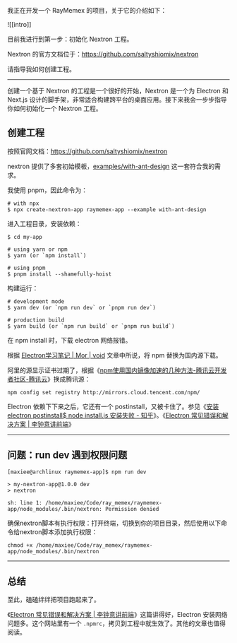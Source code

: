 我正在开发一个 RayMemex 的项目，关于它的介绍如下：

![[intro]]

目前我进行到第一步：初始化 Nextron 工程。

Nextron 的官方文档位于：https://github.com/saltyshiomix/nextron

请指导我如何创建工程。

---

创建一个基于 Nextron 的工程是一个很好的开始，Nextron 是一个为 Electron 和 Next.js 设计的脚手架，非常适合构建跨平台的桌面应用。接下来我会一步步指导你如何初始化一个 Nextron 工程。

## 创建工程

按照官网文档：https://github.com/saltyshiomix/nextron

nextron 提供了多套初始模板，[examples/with-ant-design](https://github.com/saltyshiomix/nextron/blob/main/examples/with-ant-design) 这一套符合我的需求。

我使用 pnpm，因此命令为：

```
# with npx
$ npx create-nextron-app raymemex-app --example with-ant-design
```


进入工程目录，安装依赖：

```
$ cd my-app

# using yarn or npm
$ yarn (or `npm install`)

# using pnpm
$ pnpm install --shamefully-hoist
```

构建运行：

```
# development mode
$ yarn dev (or `npm run dev` or `pnpm run dev`)

# production build
$ yarn build (or `npm run build` or `pnpm run build`)
```

在 npm install 时，下载 electron 网络报错。

根据 [Electron学习笔记 | Mor | void](https://www.morlvoid.pro/2023/08/03/Electron%E5%AD%A6%E4%B9%A0%E7%AC%94%E8%AE%B0/) 文章中所说，将 npm 替换为国内源下载。

阿里的源显示证书过期了，根据《[npm使用国内镜像加速的几种方法-腾讯云开发者社区-腾讯云](https://cloud.tencent.com/developer/article/1372949)》换成腾讯源：

```
npm config set registry http://mirrors.cloud.tencent.com/npm/
```

Electron 依赖下下来之后，它还有一个 postinstall，又被卡住了。参见《[安装electron postinstall$ node install.js 安装失败 - 知乎](https://zhuanlan.zhihu.com/p/670248977)》。《[Electron 常见错误和解决方案 | 李钟意讲前端](https://docs.ffffee.com/electron/faq.html)》

---

## 问题：run dev 遇到权限问题

```
[maxiee@archlinux raymemex-app]$ npm run dev

> my-nextron-app@1.0.0 dev
> nextron

sh: line 1: /home/maxiee/Code/ray_memex/raymemex-app/node_modules/.bin/nextron: Permission denied
```

确保nextron脚本有执行权限：打开终端，切换到你的项目目录，然后使用以下命令给nextron脚本添加执行权限：

```
chmod +x /home/maxiee/Code/ray_memex/raymemex-app/node_modules/.bin/nextron
```

---

## 总结

至此，磕磕绊绊把项目跑起来了。

《[Electron 常见错误和解决方案 | 李钟意讲前端](https://docs.ffffee.com/electron/faq.html)》这篇讲得好，Electron 安装网络问题多。这个网站里有一个 `.npmrc`，拷贝到工程中就生效了。其他的文章也值得阅读。
